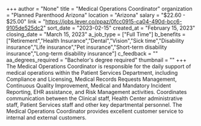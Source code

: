 +++
author = "None"
title = "Medical Operations Coordinator"
organization = "Planned Parenthood Arizona"
location = "Arizona"
salary = "$22.60 - $25.00"
link = "https://jobs.lever.co/ppaz/0fcc0915-ca04-490d-bcc6-9105de525dc2"
sort_date = "2023-02-15"
created_at = "February 15, 2023"
closing_date = "March 15, 2023"
a_job_type = ["Full Time"]
b_benefits = ["Retirement","Health Insurance","Dental","Vision","Sick time","Disability insurance","Life insurance","Pet insurance","Short-term disability insurance","Long-term disability insurance"]
c_feedback = ""
aa_degrees_required = "Bachelor's degree required"
thumbnail = ""
+++
The Medical Operations Coordinator is responsible for the daily support of medical operations within the Patient Services Department, including Compliance and Licensing, Medical Records Requests Management, Continuous Quality Improvement, Medical and Mandatory Incident Reporting, EHR assistance, and Risk Management activities. Coordinates communication between the Clinical staff, Health Center administrative staff, Patient Services staff and other key departmental personnel. The Medical Operations Coordinator provides excellent customer service to internal and external customers.